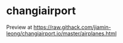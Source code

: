 # changiairport

Preview at https://raw.githack.com/jiamin-leong/changiairport.io/master/airplanes.html
